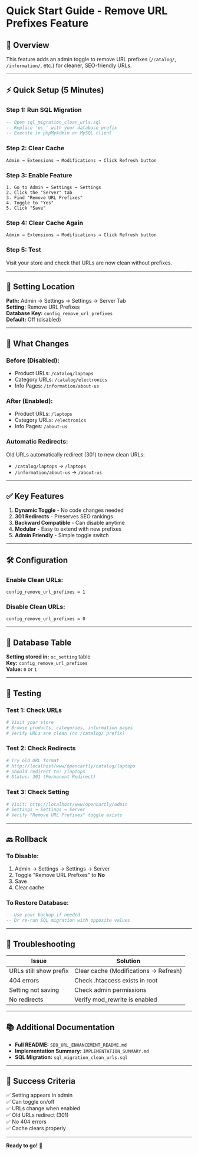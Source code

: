 # Quick Start Guide - Remove URL Prefixes Feature

## 🎯 Overview

This feature adds an admin toggle to remove URL prefixes (`/catalog/`, `/information/`, etc.) for cleaner, SEO-friendly URLs.

---

## ⚡ Quick Setup (5 Minutes)

### Step 1: Run SQL Migration
```sql
-- Open sql_migration_clean_urls.sql
-- Replace 'oc_' with your database prefix
-- Execute in phpMyAdmin or MySQL client
```

### Step 2: Clear Cache
```
Admin → Extensions → Modifications → Click Refresh button
```

### Step 3: Enable Feature
```
1. Go to Admin → Settings → Settings
2. Click the "Server" tab
3. Find "Remove URL Prefixes"
4. Toggle to "Yes"
5. Click "Save"
```

### Step 4: Clear Cache Again
```
Admin → Extensions → Modifications → Click Refresh button
```

### Step 5: Test
Visit your store and check that URLs are now clean without prefixes.

---

## 📍 Setting Location

**Path:** Admin → Settings → Settings → Server Tab  
**Setting:** Remove URL Prefixes  
**Database Key:** `config_remove_url_prefixes`  
**Default:** Off (disabled)

---

## 🔄 What Changes

### Before (Disabled):
- Product URLs: `/catalog/laptops`
- Category URLs: `/catalog/electronics`
- Info Pages: `/information/about-us`

### After (Enabled):
- Product URLs: `/laptops`
- Category URLs: `/electronics`
- Info Pages: `/about-us`

### Automatic Redirects:
Old URLs automatically redirect (301) to new clean URLs:
- `/catalog/laptops` → `/laptops`
- `/information/about-us` → `/about-us`

---

## ✅ Key Features

1. **Dynamic Toggle** - No code changes needed
2. **301 Redirects** - Preserves SEO rankings
3. **Backward Compatible** - Can disable anytime
4. **Modular** - Easy to extend with new prefixes
5. **Admin Friendly** - Simple toggle switch

---

## 🛠️ Configuration

### Enable Clean URLs:
```
config_remove_url_prefixes = 1
```

### Disable Clean URLs:
```
config_remove_url_prefixes = 0
```

---

## 📝 Database Table

**Setting stored in:** `oc_setting` table  
**Key:** `config_remove_url_prefixes`  
**Value:** `0` or `1`

---

## 🧪 Testing

### Test 1: Check URLs
```bash
# Visit your store
# Browse products, categories, information pages
# Verify URLs are clean (no /catalog/ prefix)
```

### Test 2: Check Redirects
```bash
# Try old URL format
# http://localhost/www/opencartly/catalog/laptops
# Should redirect to: /laptops
# Status: 301 (Permanent Redirect)
```

### Test 3: Check Setting
```bash
# Visit: http://localhost/www/opencartly/admin
# Settings → Settings → Server
# Verify "Remove URL Prefixes" toggle exists
```

---

## 🔙 Rollback

### To Disable:
1. Admin → Settings → Settings → Server
2. Toggle "Remove URL Prefixes" to **No**
3. Save
4. Clear cache

### To Restore Database:
```sql
-- Use your backup if needed
-- Or re-run SQL migration with opposite values
```

---

## 🐛 Troubleshooting

| Issue | Solution |
|-------|----------|
| URLs still show prefix | Clear cache (Modifications → Refresh) |
| 404 errors | Check .htaccess exists in root |
| Setting not saving | Check admin permissions |
| No redirects | Verify mod_rewrite is enabled |

---

## 📚 Additional Documentation

- **Full README:** `SEO_URL_ENHANCEMENT_README.md`
- **Implementation Summary:** `IMPLEMENTATION_SUMMARY.md`
- **SQL Migration:** `sql_migration_clean_urls.sql`

---

## 🎉 Success Criteria

✅ Setting appears in admin  
✅ Can toggle on/off  
✅ URLs change when enabled  
✅ Old URLs redirect (301)  
✅ No 404 errors  
✅ Cache clears properly  

---

**Ready to go!** 🚀

